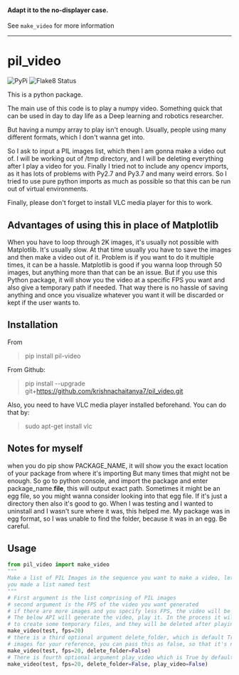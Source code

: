 #### Adapt it to the no-displayer case.

See `make_video` for more information



-------------

# pil_video
![PyPi](https://github.com/krishnachaitanya7/pil_video/workflows/PyPi/badge.svg)
![Flake8 Status](https://github.com/krishnachaitanya7/pil_video/workflows/Flake8%20Status/badge.svg)

This is a python package. 

The main use of this code is to play a numpy video. Something quick that can be used in day to day life as a 
Deep learning and robotics researcher.

But having a numpy array to play isn't enough. Usually, people using many different formats, which I don't wanna get into.

So I ask to input a PIL images list, which then I am gonna make a video out of. I will be working out of /tmp
directory, and I will be deleting everything after I play a video for you. Finally I tried not to include any
opencv imports, as it has lots of problems with Py2.7 and Py3.7 and many weird errors. So I tried to use pure
python imports as much as possible so that this can be run out of virtual environments.

Finally, please don't forget to install VLC media player for this to work.

## Advantages of using this in place of Matplotlib
When you have to loop through 2K images, it's usually not possible with Matplotlib. It's usually slow. At that time usually you have to save the images and then make a video out of it. Problem is if you want to do it multiple times,
it can be a hassle. Matplotlib is good if you wanna loop through 50 images, but anything more than that can be an issue. But if you use this Python package, it will show you the video at a specific FPS you want and also give a temporary path if needed. That way there is no hassle of saving anything and once you visualize whatever you want it will be discarded or kept if the user wants to.

## Installation
From 

> pip install pil-video

From Github: 

> pip install --upgrade git+https://github.com/krishnachaitanya7/pil_video.git

Also, you need to have VLC media player installed beforehand. You can do that by:

> sudo apt-get install vlc

## Notes for myself
when you do pip show PACKAGE_NAME, it will show you the exact location of your package from where it's importing
But many times that might not be enough. So go to python console, and import the package and enter package_name.__file__, this will output exact path. Sometimes it might be an egg file, so you might wanna consider looking into that egg file. If it's just a directory then also it's good to go. When I was testing and I wanted to uninstall and 
I wasn't sure where it was, this helped me. My package was in egg format, so I was unable to find the folder, because it was in an egg. Be careful.

## Usage
```python
from pil_video import make_video
"""
Make a list of PIL Images in the sequence you want to make a video, let's say 
you made a list named test
"""
# First argument is the list comprising of PIL images
# second argument is the FPS of the video you want generated
# if there are more images and you specify less FPS, the video will be longer
# The below API will generate the video, play it. In the process it will use your /tmp directory
# to create some temporary files, and they will be deleted after playing the video. 
make_video(test, fps=20)
# there is a third optional argument delete_folder, which is default True, but if you wanna have the video as well as 
# images for your reference, you can pass this as false, so that it's not deleted automatically
make_video(test, fps=20, delete_folder=False)
# There is fourth optional argument play_video which is True by default. If that's passed as False, then the video will not be played. Used in scenarios where you are working in a remote terminal and you don't X forwarding to your PC
make_video(test, fps=20, delete_folder=False, play_video=False)
```

